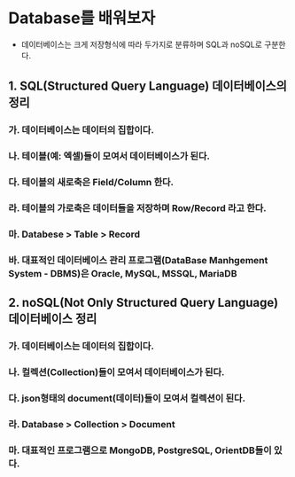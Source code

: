 # Database를 배워보자
- 데이터베이스는 크게 저장형식에 따라 두가지로 분류하며 SQL과 noSQL로 구분한다.

## 1. SQL(Structured Query Language) 데이터베이스의 정리
### 가. 데이터베이스는 데이터의 집합이다.
### 나. 테이블(예: 엑셀)들이 모여서 데이터베이스가 된다.
### 다. 테이블의 새로축은 Field/Column 한다.
### 라. 테이블의 가로축은 데이터들을 저장하며 Row/Record 라고 한다.
### 마. Databese > Table > Record
### 바. 대표적인 데이터베이스 관리 프로그램(DataBase Manhgement System - DBMS)은 Oracle, MySQL, MSSQL, MariaDB

## 2. noSQL(Not Only Structured Query Language) 데이터베이스 정리
### 가. 데이터베이스는 데이터의 집합이다.
### 나. 컬렉션(Collection)들이 모여서 데이터베이스가 된다.
### 다. json형태의 document(데이터)들이 모여서 컬렉션이 된다.
### 라. Database > Collection > Document
### 마. 대표적인 프로그램으로 MongoDB, PostgreSQL, OrientDB들이 있다.